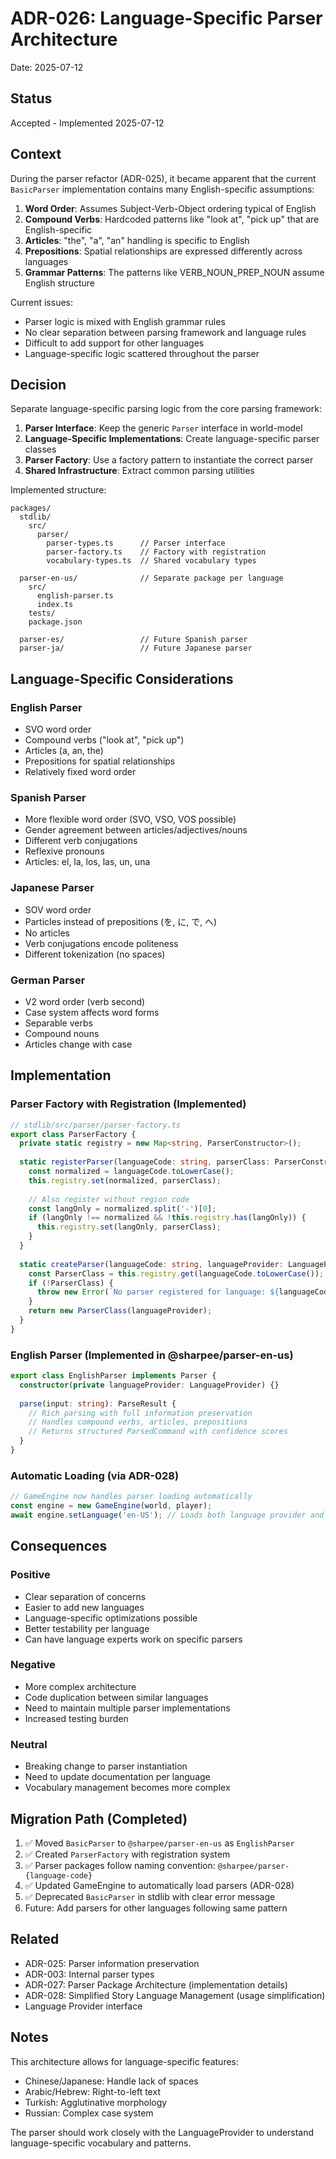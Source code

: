 # ADR-026: Language-Specific Parser Architecture

Date: 2025-07-12

## Status

Accepted - Implemented 2025-07-12

## Context

During the parser refactor (ADR-025), it became apparent that the current `BasicParser` implementation contains many English-specific assumptions:

1. **Word Order**: Assumes Subject-Verb-Object ordering typical of English
2. **Compound Verbs**: Hardcoded patterns like "look at", "pick up" that are English-specific
3. **Articles**: "the", "a", "an" handling is specific to English
4. **Prepositions**: Spatial relationships are expressed differently across languages
5. **Grammar Patterns**: The patterns like VERB_NOUN_PREP_NOUN assume English structure

Current issues:
- Parser logic is mixed with English grammar rules
- No clear separation between parsing framework and language rules
- Difficult to add support for other languages
- Language-specific logic scattered throughout the parser

## Decision

Separate language-specific parsing logic from the core parsing framework:

1. **Parser Interface**: Keep the generic `Parser` interface in world-model
2. **Language-Specific Implementations**: Create language-specific parser classes
3. **Parser Factory**: Use a factory pattern to instantiate the correct parser
4. **Shared Infrastructure**: Extract common parsing utilities

Implemented structure:
```
packages/
  stdlib/
    src/
      parser/
        parser-types.ts      // Parser interface
        parser-factory.ts    // Factory with registration
        vocabulary-types.ts  // Shared vocabulary types
  
  parser-en-us/              // Separate package per language
    src/
      english-parser.ts
      index.ts
    tests/
    package.json
  
  parser-es/                 // Future Spanish parser
  parser-ja/                 // Future Japanese parser
```

## Language-Specific Considerations

### English Parser
- SVO word order
- Compound verbs ("look at", "pick up")
- Articles (a, an, the)
- Prepositions for spatial relationships
- Relatively fixed word order

### Spanish Parser
- More flexible word order (SVO, VSO, VOS possible)
- Gender agreement between articles/adjectives/nouns
- Different verb conjugations
- Reflexive pronouns
- Articles: el, la, los, las, un, una

### Japanese Parser
- SOV word order
- Particles instead of prepositions (を, に, で, へ)
- No articles
- Verb conjugations encode politeness
- Different tokenization (no spaces)

### German Parser
- V2 word order (verb second)
- Case system affects word forms
- Separable verbs
- Compound nouns
- Articles change with case

## Implementation

### Parser Factory with Registration (Implemented)

```typescript
// stdlib/src/parser/parser-factory.ts
export class ParserFactory {
  private static registry = new Map<string, ParserConstructor>();
  
  static registerParser(languageCode: string, parserClass: ParserConstructor): void {
    const normalized = languageCode.toLowerCase();
    this.registry.set(normalized, parserClass);
    
    // Also register without region code
    const langOnly = normalized.split('-')[0];
    if (langOnly !== normalized && !this.registry.has(langOnly)) {
      this.registry.set(langOnly, parserClass);
    }
  }
  
  static createParser(languageCode: string, languageProvider: LanguageProvider): Parser {
    const ParserClass = this.registry.get(languageCode.toLowerCase());
    if (!ParserClass) {
      throw new Error(`No parser registered for language: ${languageCode}`);
    }
    return new ParserClass(languageProvider);
  }
}
```

### English Parser (Implemented in @sharpee/parser-en-us)

```typescript
export class EnglishParser implements Parser {
  constructor(private languageProvider: LanguageProvider) {}
  
  parse(input: string): ParseResult {
    // Rich parsing with full information preservation
    // Handles compound verbs, articles, prepositions
    // Returns structured ParsedCommand with confidence scores
  }
}
```

### Automatic Loading (via ADR-028)

```typescript
// GameEngine now handles parser loading automatically
const engine = new GameEngine(world, player);
await engine.setLanguage('en-US'); // Loads both language provider and parser
```

## Consequences

### Positive
- Clear separation of concerns
- Easier to add new languages
- Language-specific optimizations possible
- Better testability per language
- Can have language experts work on specific parsers

### Negative
- More complex architecture
- Code duplication between similar languages
- Need to maintain multiple parser implementations
- Increased testing burden

### Neutral
- Breaking change to parser instantiation
- Need to update documentation per language
- Vocabulary management becomes more complex

## Migration Path (Completed)

1. ✅ Moved `BasicParser` to `@sharpee/parser-en-us` as `EnglishParser`
2. ✅ Created `ParserFactory` with registration system
3. ✅ Parser packages follow naming convention: `@sharpee/parser-{language-code}`
4. ✅ Updated GameEngine to automatically load parsers (ADR-028)
5. ✅ Deprecated `BasicParser` in stdlib with clear error message
6. Future: Add parsers for other languages following same pattern

## Related

- ADR-025: Parser information preservation
- ADR-003: Internal parser types
- ADR-027: Parser Package Architecture (implementation details)
- ADR-028: Simplified Story Language Management (usage simplification)
- Language Provider interface

## Notes

This architecture allows for language-specific features:
- Chinese/Japanese: Handle lack of spaces
- Arabic/Hebrew: Right-to-left text
- Turkish: Agglutinative morphology
- Russian: Complex case system

The parser should work closely with the LanguageProvider to understand language-specific vocabulary and patterns.

